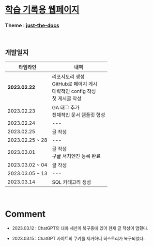 # [**학습 기록용 웹페이지**](https://csk200387.github.io/ "페이지 바로가기")
### Theme : [just-the-docs](https://github.com/just-the-docs/just-the-docs "템플릿 리포지토리")

<br>

## 개발일지

| 타임라인 | 내역 |
| ------- | ---- |
| **2023.02.22** | 리포지토리 생성 <br> GitHub로 페이지 게시 <br> 대략적인 config 작성 <br> 첫 게시글 작성 |
| 2023.02.23 | GA 태그 추가 <br> 전체적인 문서 템플릿 형성 |
| 2023.02.24 | --- |
| 2023.02.25 | 글 작성 |
| 2023.02.25 ~ 28 | --- |
| 2023.03.01 | 글 작성 <br> 구글 서치엔진 등록 완료 |
| 2023.03.02 ~ 04 | 글 작성 |
| 2023.03.05 ~ 13 | --- |
| 2023.03.14 | SQL 카테고리 생성 |

<br>

# Comment

* 2023.03.12 : ChatGPT의 대화 세션이 복구중에 있어 현재 글 작성이 멈췄다.

* 2023.03.15 : ChatGPT 사이트의 쿠키를 제거하니 히스토리가 복구되었다.
